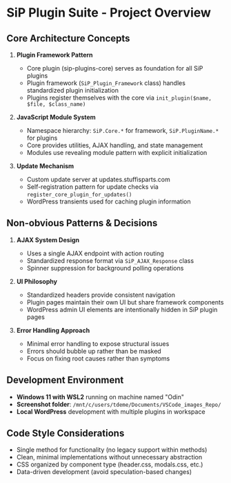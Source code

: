 # SiP Plugin Suite - Project Overview

## Core Architecture Concepts

1. **Plugin Framework Pattern**
   - Core plugin (sip-plugins-core) serves as foundation for all SiP plugins
   - Plugin framework (`SiP_Plugin_Framework` class) handles standardized plugin initialization
   - Plugins register themselves with the core via `init_plugin($name, $file, $class_name)`

2. **JavaScript Module System**
   - Namespace hierarchy: `SiP.Core.*` for framework, `SiP.PluginName.*` for plugins
   - Core provides utilities, AJAX handling, and state management
   - Modules use revealing module pattern with explicit initialization

3. **Update Mechanism**
   - Custom update server at updates.stuffisparts.com
   - Self-registration pattern for update checks via `register_core_plugin_for_updates()`
   - WordPress transients used for caching plugin information

## Non-obvious Patterns & Decisions

1. **AJAX System Design**
   - Uses a single AJAX endpoint with action routing
   - Standardized response format via `SiP_AJAX_Response` class
   - Spinner suppression for background polling operations

2. **UI Philosophy**
   - Standardized headers provide consistent navigation
   - Plugin pages maintain their own UI but share framework components
   - WordPress admin UI elements are intentionally hidden in SiP plugin pages

3. **Error Handling Approach**
   - Minimal error handling to expose structural issues
   - Errors should bubble up rather than be masked
   - Focus on fixing root causes rather than symptoms

## Development Environment

- **Windows 11 with WSL2** running on machine named "Odin"
- **Screenshot folder**: `/mnt/c/users/tdeme/Documents/VSCode_images_Repo/`
- **Local WordPress** development with multiple plugins in workspace

## Code Style Considerations

- Single method for functionality (no legacy support within methods)
- Clean, minimal implementations without unnecessary abstraction
- CSS organized by component type (header.css, modals.css, etc.)
- Data-driven development (avoid speculation-based changes)